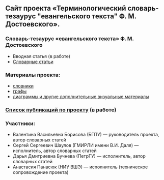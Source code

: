 ## Сайт проекта «Терминологический словарь-тезаурус "евангельского текста" Ф. М. Достоевского».

### Словарь-тезаурус «евангельского текста»‎ Ф. М. Достоевского
* Вводная статья (в работе)
* [Словарные статьи](https://thesaurus-dostoevsky.github.io/Thesaurus/)

### Материалы проекта:
- [словники](https://thesaurus-dostoevsky.github.io/slovniki)
- [графы](https://thesaurus-dostoevsky.github.io/graphs/graph)
- [диаграммы и другие дополнительные визуальные материалы](https://thesaurus-dostoevsky.github.io/additional_charts)

### [Список публикаций по проекту](https://thesaurus-dostoevsky.github.io/papers) (в работе)

### Участники:
- Валентина Васильевна Борисова (БГПУ) — руководитель проекта, автор словарных статей
- Сергей Сергеевич Шаулов (ГМИРЛИ имени В.И. Даля) — исполнитель, автор словарных статей
- Дарья Дмитриевна Бучнева (ПетрГУ) — исполнитель, автор словарных статей
- Анастасия Панасюк (НИУ ВШЭ) — исполнитель (техническое сопровождение проекта)
